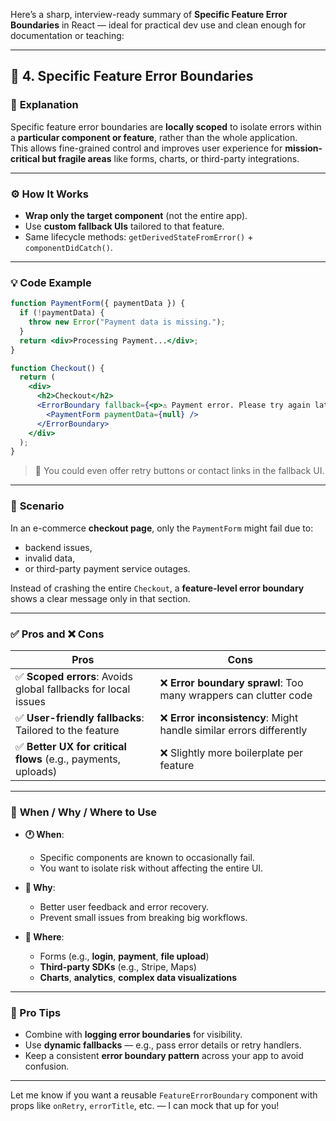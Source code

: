 Here’s a sharp, interview-ready summary of **Specific Feature Error Boundaries** in React — ideal for practical dev use and clean enough for documentation or teaching:

---

## 🧩 4. Specific Feature Error Boundaries

### 🎯 **Explanation**
Specific feature error boundaries are **locally scoped** to isolate errors within a **particular component or feature**, rather than the whole application.  
This allows fine-grained control and improves user experience for **mission-critical but fragile areas** like forms, charts, or third-party integrations.

---

### ⚙️ **How It Works**

- **Wrap only the target component** (not the entire app).
- Use **custom fallback UIs** tailored to that feature.
- Same lifecycle methods: `getDerivedStateFromError()` + `componentDidCatch()`.

---

### 💡 **Code Example**

```jsx
function PaymentForm({ paymentData }) {
  if (!paymentData) {
    throw new Error("Payment data is missing.");
  }
  return <div>Processing Payment...</div>;
}

function Checkout() {
  return (
    <div>
      <h2>Checkout</h2>
      <ErrorBoundary fallback={<p>⚠️ Payment error. Please try again later.</p>}>
        <PaymentForm paymentData={null} />
      </ErrorBoundary>
    </div>
  );
}
```

> 🔁 You could even offer retry buttons or contact links in the fallback UI.

---

### 📘 **Scenario**

In an e-commerce **checkout page**, only the `PaymentForm` might fail due to:
- backend issues,
- invalid data,
- or third-party payment service outages.

Instead of crashing the entire `Checkout`, a **feature-level error boundary** shows a clear message only in that section.

---

### ✅ **Pros and ❌ Cons**

| Pros | Cons |
|------|------|
| ✅ **Scoped errors**: Avoids global fallbacks for local issues | ❌ **Error boundary sprawl**: Too many wrappers can clutter code |
| ✅ **User-friendly fallbacks**: Tailored to the feature | ❌ **Error inconsistency**: Might handle similar errors differently |
| ✅ **Better UX for critical flows** (e.g., payments, uploads) | ❌ Slightly more boilerplate per feature |

---

### 📌 **When / Why / Where to Use**

- **🕐 When**:
  - Specific components are known to occasionally fail.
  - You want to isolate risk without affecting the entire UI.

- **🎯 Why**:
  - Better user feedback and error recovery.
  - Prevent small issues from breaking big workflows.

- **📍 Where**:
  - Forms (e.g., **login**, **payment**, **file upload**)
  - **Third-party SDKs** (e.g., Stripe, Maps)
  - **Charts**, **analytics**, **complex data visualizations**

---

### 🧠 Pro Tips

- Combine with **logging error boundaries** for visibility.
- Use **dynamic fallbacks** — e.g., pass error details or retry handlers.
- Keep a consistent **error boundary pattern** across your app to avoid confusion.

---

Let me know if you want a reusable `FeatureErrorBoundary` component with props like `onRetry`, `errorTitle`, etc. — I can mock that up for you!
